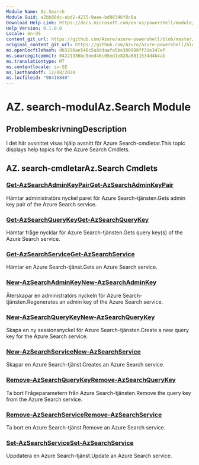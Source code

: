 ```yaml
---
Module Name: Az.Search
Module Guid: a2bb88dc-abd2-4275-9aae-bd98346f8c8a
Download Help Link: https://docs.microsoft.com/en-us/powershell/module/az.search
Help Version: 0.1.0.0
Locale: en-US
content_git_url: https://github.com/Azure/azure-powershell/blob/master/src/Search/Search/help/Az.Search.md
original_content_git_url: https://github.com/Azure/azure-powershell/blob/master/src/Search/Search/help/Az.Search.md
ms.openlocfilehash: d03296ae546c5a8ddaafa5be300988ff31e347ef
ms.sourcegitcommit: 04221336bc9eed46c05ed1e828a6811534d4b4ab
ms.translationtype: MT
ms.contentlocale: sv-SE
ms.lasthandoff: 12/08/2020
ms.locfileid: "98416840"
---
```

# <span data-ttu-id="a74e8-101">AZ. search-modul</span><span class="sxs-lookup"><span data-stu-id="a74e8-101">Az.Search Module</span></span>
## <span data-ttu-id="a74e8-102">Problembeskrivning</span><span class="sxs-lookup"><span data-stu-id="a74e8-102">Description</span></span>
<span data-ttu-id="a74e8-103">I det här avsnittet visas hjälp avsnitt för Azure Search-cmdletar.</span><span class="sxs-lookup"><span data-stu-id="a74e8-103">This topic displays help topics for the Azure Search Cmdlets.</span></span>

## <span data-ttu-id="a74e8-104">AZ. search-cmdletar</span><span class="sxs-lookup"><span data-stu-id="a74e8-104">Az.Search Cmdlets</span></span>
### [<span data-ttu-id="a74e8-105">Get-AzSearchAdminKeyPair</span><span class="sxs-lookup"><span data-stu-id="a74e8-105">Get-AzSearchAdminKeyPair</span></span>](Get-AzSearchAdminKeyPair.md)
<span data-ttu-id="a74e8-106">Hämtar administratörs nyckel paret för Azure Search-tjänsten.</span><span class="sxs-lookup"><span data-stu-id="a74e8-106">Gets admin key pair of the Azure Search service.</span></span>

### [<span data-ttu-id="a74e8-107">Get-AzSearchQueryKey</span><span class="sxs-lookup"><span data-stu-id="a74e8-107">Get-AzSearchQueryKey</span></span>](Get-AzSearchQueryKey.md)
<span data-ttu-id="a74e8-108">Hämtar fråge nycklar för Azure Search-tjänsten.</span><span class="sxs-lookup"><span data-stu-id="a74e8-108">Gets query key(s) of the Azure Search service.</span></span>

### [<span data-ttu-id="a74e8-109">Get-AzSearchService</span><span class="sxs-lookup"><span data-stu-id="a74e8-109">Get-AzSearchService</span></span>](Get-AzSearchService.md)
<span data-ttu-id="a74e8-110">Hämtar en Azure Search-tjänst.</span><span class="sxs-lookup"><span data-stu-id="a74e8-110">Gets an Azure Search service.</span></span>

### [<span data-ttu-id="a74e8-111">New-AzSearchAdminKey</span><span class="sxs-lookup"><span data-stu-id="a74e8-111">New-AzSearchAdminKey</span></span>](New-AzSearchAdminKey.md)
<span data-ttu-id="a74e8-112">Återskapar en administratörs nyckeln för Azure Search-tjänsten.</span><span class="sxs-lookup"><span data-stu-id="a74e8-112">Regenerates an admin key of the Azure Search service.</span></span>

### [<span data-ttu-id="a74e8-113">New-AzSearchQueryKey</span><span class="sxs-lookup"><span data-stu-id="a74e8-113">New-AzSearchQueryKey</span></span>](New-AzSearchQueryKey.md)
<span data-ttu-id="a74e8-114">Skapa en ny sessionsnyckel för Azure Search-tjänsten.</span><span class="sxs-lookup"><span data-stu-id="a74e8-114">Create a new query key for the Azure Search service.</span></span>

### [<span data-ttu-id="a74e8-115">New-AzSearchService</span><span class="sxs-lookup"><span data-stu-id="a74e8-115">New-AzSearchService</span></span>](New-AzSearchService.md)
<span data-ttu-id="a74e8-116">Skapar en Azure Search-tjänst.</span><span class="sxs-lookup"><span data-stu-id="a74e8-116">Creates an Azure Search service.</span></span>

### [<span data-ttu-id="a74e8-117">Remove-AzSearchQueryKey</span><span class="sxs-lookup"><span data-stu-id="a74e8-117">Remove-AzSearchQueryKey</span></span>](Remove-AzSearchQueryKey.md)
<span data-ttu-id="a74e8-118">Ta bort Frågeparametern från Azure Search-tjänsten.</span><span class="sxs-lookup"><span data-stu-id="a74e8-118">Remove the query key from the Azure Search service.</span></span>

### [<span data-ttu-id="a74e8-119">Remove-AzSearchService</span><span class="sxs-lookup"><span data-stu-id="a74e8-119">Remove-AzSearchService</span></span>](Remove-AzSearchService.md)
<span data-ttu-id="a74e8-120">Ta bort en Azure Search-tjänst.</span><span class="sxs-lookup"><span data-stu-id="a74e8-120">Remove an Azure Search service.</span></span>

### [<span data-ttu-id="a74e8-121">Set-AzSearchService</span><span class="sxs-lookup"><span data-stu-id="a74e8-121">Set-AzSearchService</span></span>](Set-AzSearchService.md)
<span data-ttu-id="a74e8-122">Uppdatera en Azure Search-tjänst.</span><span class="sxs-lookup"><span data-stu-id="a74e8-122">Update an Azure Search service.</span></span>

